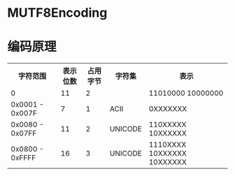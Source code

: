 # MUTF8Encoding

<h1>编码原理</h1>
<table>
  <tbody>
    <tr>
      <th>字符范围</th>
      <th>表示位数</th>
      <th>占用字节</th>
      <th>字符集</th>
      <th>表示</th>
    </tr>
    <tr>
      <td>0</td>
      <td>11</td>
      <td>2</td>
      <td></td>
      <td>11010000 10000000</td>
    </tr>
    <tr>
      <td>0x0001 - 0x007F</td>
      <td>7</td>
      <td>1</td>
      <td>ACII</td>
      <td>0XXXXXXX</td>
    </tr>
    <tr>
      <td>0x0080 - 0x07FF</td>
      <td>11</td>
      <td>2</td>
      <td>UNICODE</td>
      <td>110XXXXX 10XXXXXX</td>
    </tr>
    <tr>
      <td>0x0800 - 0xFFFF</td>
      <td>16</td>
      <td>3</td>
      <td>UNICODE</td>
      <td>1110XXXX 10XXXXXX 10XXXXXX</td>
    </tr>
  </tbody>
</table>
